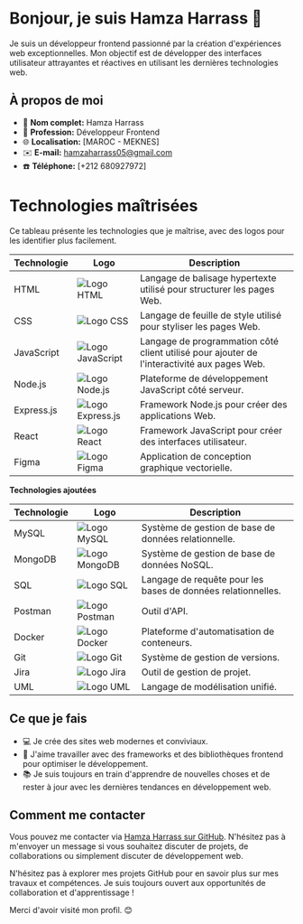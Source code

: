 # Bonjour, je suis Hamza Harrass 👋

Je suis un développeur frontend passionné par la création d'expériences web exceptionnelles. Mon objectif est de développer des interfaces utilisateur attrayantes et réactives en utilisant les dernières technologies web.

## À propos de moi

- 🌟 **Nom complet:** Hamza Harrass
- 💼 **Profession:** Développeur Frontend
- 🌐 **Localisation:** [MAROC - MEKNES]
- ✉️ **E-mail:** [hamzaharrass05@gmail.com](mailto:hamzaharrass05@gmail.com)
- ☎️ **Téléphone:** [+212 680927972]

# Technologies maîtrisées

Ce tableau présente les technologies que je maîtrise, avec des logos pour les identifier plus facilement.

| Technologie | Logo | Description |
|---|---|---|
| HTML | ![Logo HTML](https://cdn4.iconfinder.com/data/icons/logos-and-brands/512/167_Html5_logo_logos-50.png) | Langage de balisage hypertexte utilisé pour structurer les pages Web. |
| CSS | ![Logo CSS](https://cdn1.iconfinder.com/data/icons/logotypes/32/badge-css-3-50.png) | Langage de feuille de style utilisé pour styliser les pages Web. |
| JavaScript | ![Logo JavaScript](https://cdn4.iconfinder.com/data/icons/logos-and-brands/512/187_Js_logo_logos-50.png) | Langage de programmation côté client utilisé pour ajouter de l'interactivité aux pages Web. |
| Node.js | ![Logo Node.js](https://cdn0.iconfinder.com/data/icons/long-shadow-web-icons/512/nodejs-50.png) | Plateforme de développement JavaScript côté serveur. |
| Express.js | ![Logo Express.js](https://raw.githubusercontent.com/danielcranney/readme-generator/main/public/icons/skills/express-colored-dark.svg) | Framework Node.js pour créer des applications Web. |
| React | ![Logo React](https://cdn4.iconfinder.com/data/icons/logos-3/600/React.js_logo-50.png) | Framework JavaScript pour créer des interfaces utilisateur. |
| Figma | ![Logo Figma](https://cdn4.iconfinder.com/data/icons/logos-brands-in-colors/3000/figma-logo-50.png) | Application de conception graphique vectorielle. |

**Technologies ajoutées**

| Technologie | Logo | Description |
|---|---|---|
| MySQL | ![Logo MySQL](https://cdn4.iconfinder.com/data/icons/logos-3/181/MySQL-50.png) | Système de gestion de base de données relationnelle. |
| MongoDB | ![Logo MongoDB](https://cdn4.iconfinder.com/data/icons/logos-3/512/mongodb-2-50.png) | Système de gestion de base de données NoSQL. |
| SQL | ![Logo SQL](https://cdn1.iconfinder.com/data/icons/big-data-34/64/SQL-database-format-file-web-50.png) | Langage de requête pour les bases de données relationnelles. |
| Postman | ![Logo Postman](https://cdn4.iconfinder.com/data/icons/logos-brands-5/24/postman-50.png) | Outil d'API. |
| Docker | ![Logo Docker](https://cdn4.iconfinder.com/data/icons/logos-and-brands/512/97_Docker_logo_logos-50.png) | Plateforme d'automatisation de conteneurs. |
| Git | ![Logo Git](https://cdn3.iconfinder.com/data/icons/social-media-2169/24/social_media_social_media_logo_git-50.png) | Système de gestion de versions. |
| Jira | ![Logo Jira](https://cdn4.iconfinder.com/data/icons/logos-and-brands/512/184_Jira_logo_logos-50.png) | Outil de gestion de projet. |
| UML | ![Logo UML](https://cdn4.iconfinder.com/data/icons/enterprise-architecture-artifacts/512/Use-Case-50.png) | Langage de modélisation unifié. |




## Ce que je fais

- 💻 Je crée des sites web modernes et conviviaux.
- 🚀 J'aime travailler avec des frameworks et des bibliothèques frontend pour optimiser le développement.
- 📚 Je suis toujours en train d'apprendre de nouvelles choses et de rester à jour avec les dernières tendances en développement web.

## Comment me contacter

Vous pouvez me contacter via [Hamza Harrass sur GitHub](https://github.com/HamzaHarrass). N'hésitez pas à m'envoyer un message si vous souhaitez discuter de projets, de collaborations ou simplement discuter de développement web.

N'hésitez pas à explorer mes projets GitHub pour en savoir plus sur mes travaux et compétences. Je suis toujours ouvert aux opportunités de collaboration et d'apprentissage !

Merci d'avoir visité mon profil. 😊

